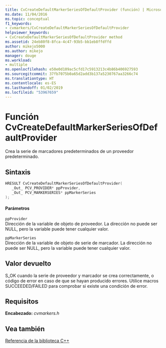 ```yaml
---
title: CvCreateDefaultMarkerSeriesOfDefaultProvider (función) | Microsoft Docs
ms.date: 11/04/2016
ms.topic: conceptual
f1_keywords:
- cvmarkers/CvCreateDefaultMarkerSeriesOfDefaultProvider
helpviewer_keywords:
- CvCreateDefaultMarkerSeriesOfDefaultProvider method
ms.assetid: 24eb80f8-8fca-4c47-93b5-bb1eb8ffdffd
author: mikejo5000
ms.author: mikejo
manager: douge
ms.workload:
- multiple
ms.openlocfilehash: e50e0d109ac5cfd17c5913213c4b86b406927593
ms.sourcegitcommit: 37fb7075b0a65d2add3b137a5230767aa3266c74
ms.translationtype: HT
ms.contentlocale: es-ES
ms.lasthandoff: 01/02/2019
ms.locfileid: "53967659"
---
```

# <a name="cvcreatedefaultmarkerseriesofdefaultprovider-function"></a>Función CvCreateDefaultMarkerSeriesOfDefaultProvider
Crea la serie de marcadores predeterminados de un proveedor predeterminado.  
  
## <a name="syntax"></a>Sintaxis  
  
```C  
HRESULT CvCreateDefaultMarkerSeriesOfDefaultProvider(  
   _Out_ PCV_PROVIDER* ppProvider,  
   _Out_ PCV_MARKERSERIES* ppMarkerSeries  
);  
```  
  
#### <a name="parameters"></a>Parámetros  
 `ppProvider`  
 Dirección de la variable de objeto de proveedor. La dirección no puede ser NULL, pero la variable puede tener cualquier valor.  
  
 `ppMarkerSeries`  
 Dirección de la variable de objeto de serie de marcador. La dirección no puede ser NULL, pero la variable puede tener cualquier valor.  
  
## <a name="return-value"></a>Valor devuelto  
 S_OK cuando la serie de proveedor y marcador se crea correctamente, o código de error en caso de que se hayan producido errores. Utilice macros SUCCEEDED/FAILED para comprobar si existe una condición de error.  
  
## <a name="requirements"></a>Requisitos  
 **Encabezado:** *cvmarkers.h*  
  
## <a name="see-also"></a>Vea también  
 [Referencia de la biblioteca C++](../profiling/cpp-library-reference.md)